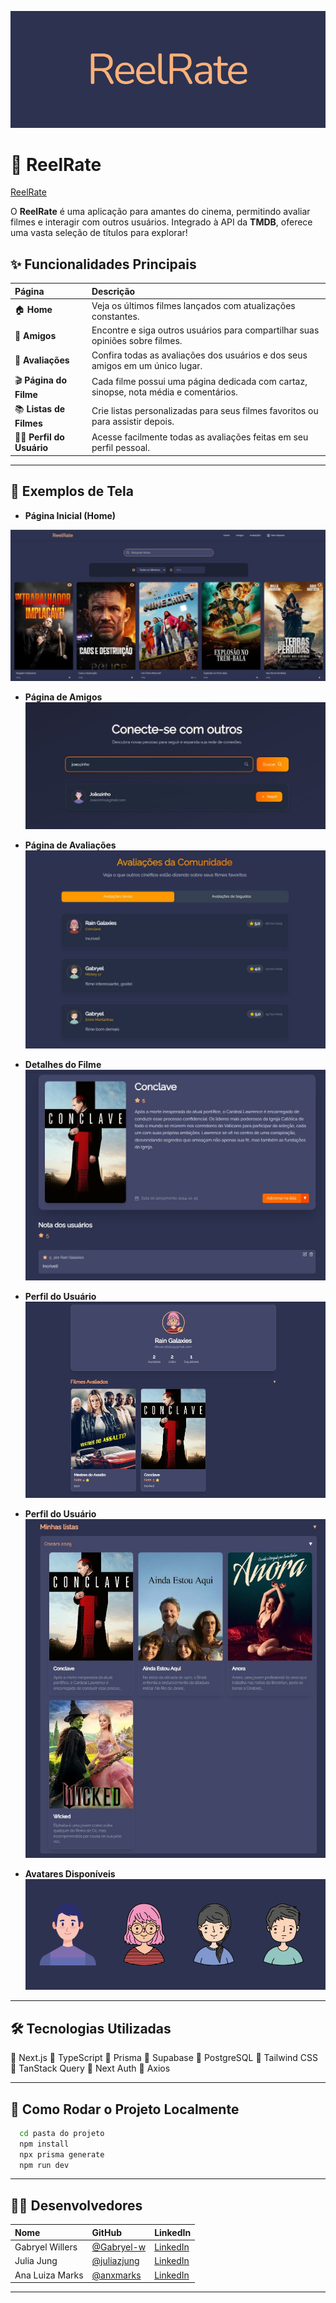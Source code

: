 ![logo](media/logo.png)

# 🎥 ReelRate
[ReelRate](https://reel-rate.vercel.app/)

O **ReelRate** é uma aplicação para amantes do cinema, permitindo avaliar filmes e interagir com outros usuários. Integrado à API da **TMDB**, oferece uma vasta seleção de títulos para explorar!

## ✨ Funcionalidades Principais
| Página | Descrição |
|:------|:---------|
| 🏠 **Home** | Veja os últimos filmes lançados com atualizações constantes. |
| 👥 **Amigos** | Encontre e siga outros usuários para compartilhar suas opiniões sobre filmes. |
| 📝 **Avaliações** | Confira todas as avaliações dos usuários e dos seus amigos em um único lugar. |
| 🎬 **Página do Filme** | Cada filme possui uma página dedicada com cartaz, sinopse, nota média e comentários. |
| 📚 **Listas de Filmes** | Crie listas personalizadas para seus filmes favoritos ou para assistir depois. |
| 🙋‍♂️ **Perfil do Usuário** | Acesse facilmente todas as avaliações feitas em seu perfil pessoal. |

---

## 📸 Exemplos de Tela

- **Página Inicial (Home)**  
<img src="./media/home.jpg" width="600px" />

- **Página de Amigos**  
![Friends Screenshot](media/friends.jpg)

- **Página de Avaliações**  
![Reviews Screenshot](media/avaliacoes.jpg)

- **Detalhes do Filme**  
![Movie Details Screenshot](media/ficha_filme.jpg)

- **Perfil do Usuário**  
![Profile Screenshot](media/perfil.jpg)

- **Perfil do Usuário**  
![Movie Lists](media/listas.jpg)

- **Avatares Disponíveis**  
![Avatares](media/avatares.png)

---

## 🛠️ Tecnologias Utilizadas

🔵 Next.js
🔵 TypeScript
🔵 Prisma
🔵 Supabase
🔵 PostgreSQL
🔵 Tailwind CSS
🔵 TanStack Query
🔵 Next Auth
🔵 Axios

---

## 🚀 Como Rodar o Projeto Localmente

```bash
  cd pasta do projeto
  npm install
  npx prisma generate
  npm run dev
```

---

## 👨‍💻 Desenvolvedores

| Nome | GitHub | LinkedIn |
|:----|:------|:---------|
| Gabryel Willers | [@Gabryel-w](https://github.com/Gabryel-w) | [LinkedIn](https://www.linkedin.com/in/gabryel-willers-124426238/) |
| Julia Jung | [@juliazjung](https://github.com/juliazjung) | [LinkedIn](https://www.linkedin.com/in/juliazjung/) |
| Ana Luiza Marks | [@anxmarks](https://github.com/anxmarks) | [LinkedIn](https://www.linkedin.com/in/ana-luiza-marks-241252252/) |

---
